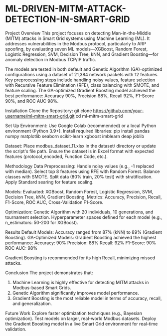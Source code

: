 # ML-DRIVEN-MITM-ATTACK-DETECTION-IN-SMART-GRID

Project Overview
This project focuses on detecting Man-in-the-Middle (MITM) attacks in Smart Grid systems using Machine Learning (ML). It addresses vulnerabilities in the Modbus protocol, particularly to ARP spoofing, by evaluating seven ML models—XGBoost, Random Forest, Logistic Regression, SVM, Decision Tree, kNN, and Gradient Boosting—for anomaly detection in Modbus TCP/IP traffic.

The models are tested in both default and Genetic Algorithm (GA)-optimized configurations using a dataset of 21,384 network packets with 12 features. Key preprocessing steps include handling noisy values, feature selection with Recursive Feature Elimination (RFE), class balancing with SMOTE, and feature scaling. The GA-optimized Gradient Boosting model achieved the best performance: Accuracy 90%, Precision 88%, Recall 92%, F1-Score 90%, and ROC AUC 98%.

Installation
Clone the Repository:
   git clone https://github.com/your-username/ml-mitm-smart-grid.git
   cd ml-mitm-smart-grid

Set Up Environment:
   Use Google Colab (recommended) or a local Python environment (Python 3.9+).
   Install required libraries:
   pip install pandas numpy matplotlib seaborn scikit-learn xgboost imblearn deap joblib

Dataset:
   Place modbus_dataset_11.xlsx in the dataset/ directory or update the script's file path.
   Ensure the dataset is in Excel format with expected features (protocol_encoded, Function Code, etc.).

Methodology
 Data Preprocessing:
   Handle noisy values (e.g., -1 replaced with median).
   Select top 8 features using RFE with Random Forest.
   Balance classes with SMOTE.
   Split data (80% train, 20% test) with stratification.
   Apply Standard searing for feature scaling.

Models:
   Evaluated: XGBoost, Random Forest, Logistic Regression, SVM, Decision Tree, kNN, Gradient Boosting.
   Metrics: Accuracy, Precision, Recall, F1-Score, ROC AUC, Cross-Validation F1-Score.

Optimization:
  Genetic Algorithm with 20 individuals, 10 generations, and tournament selection.
  Hyperparameter spaces defined for each model (e.g., n_estimators: 50-200 for XGBoost).

Results
  Default Models: Accuracy ranged from 87% (kNN) to 89% (Gradient Boosting).
  GA-Optimized Models: Gradient Boosting achieved the highest performance:
    Accuracy: 90%
    Precision: 88%
    Recall: 92%
    F1-Score: 90%
    ROC AUC: 98%
    
 Gradient Boosting is recommended for its high Recall, minimizing missed attacks.

Conclusion
The project demonstrates that:
1. Machine Learning is highly effective for detecting MITM attacks in Modbus-based Smart Grids.
2. Genetic Algorithm significantly improves model performance.
3. Gradient Boosting is the most reliable model in terms of accuracy, recall, and generalization.

Future Work
  Explore faster optimization techniques (e.g., Bayesian optimization).
  Test models on larger, real-world Modbus datasets.
  Deploy the Gradient Boosting model in a live Smart Grid environment for real-time validation.
